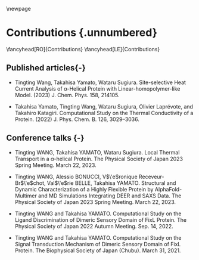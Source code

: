 \newpage

# Contributions {.unnumbered}

<!-- \renewcommand{\chapter}{Contributions} -->
<!-- \renewcommand{\sectionmark}[1]{\markright{\thesection~- ~#1}} -->
<!-- \renewcommand{\fancyhead[L]{Contributions}} -->
\fancyhead[RO]{Contributions}
\fancyhead[LE]{Contributions}

## Published articles{-}

- Tingting Wang, Takahisa Yamato, Wataru Sugiura. Site-selective Heat Current Analysis of α-Helical Protein with Linear-homopolymer-like Model. (2023) J. Chem. Phys. 158, 214105. 
  <!-- https://doi.org/10.1063/5.0149362 -->

- Takahisa Yamato, Tingting Wang, Wataru Sugiura, Olivier Laprévote, and Takahiro Katagiri.
Computational Study on the Thermal Conductivity of a Protein. (2022) J. Phys. Chem. B. 126, 3029–3036. 
<!-- - https://doi.org/10.1021/acs.jpcb.2c00958 -->

## Conference talks {-}

- Tingting WANG, Takahisa YAMATO, Wataru Sugiura. Local Thermal Transport in a α-helical Protein. The Physical Society of Japan 2023 Spring Meeting. March 22, 2023.
  
- Tingting WANG, Alessio BONUCCI, V$\'e$ronique Receveur-Br$\'e$chot, Val$\'e$rie BELLE, Takahisa YAMATO. Structural and Dynamic Characterization of a Highly Flexible Protein by AlphaFold-Multimer and MD Simulations Integrating DEER and SAXS Data. The Physical Society of Japan 2023 Spring Meeting. March 22, 2023.

- Tingting WANG and Takahisa YAMATO. Computational Study on the Ligand Discrimination of Dimeric Sensory Domain of FixL Protein. The Physical Society of Japan 2022 Autumn Meeting. Sep. 14, 2022.
  
- Tingting WANG and Takahisa YAMATO. Computational Study on the Signal Transduction Mechanism of Dimeric Sensory Domain of FixL Protein. The Biophysical Society of Japan (Chubu). March 31, 2021.